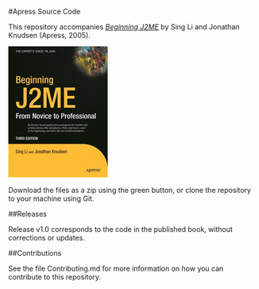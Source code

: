 #Apress Source Code

This repository accompanies [*Beginning J2ME*](http://www.apress.com/9781590594797) by Sing Li and Jonathan Knudsen (Apress, 2005).

![Cover image](9781590594797.jpg)

Download the files as a zip using the green button, or clone the repository to your machine using Git.

##Releases

Release v1.0 corresponds to the code in the published book, without corrections or updates.

##Contributions

See the file Contributing.md for more information on how you can contribute to this repository.
